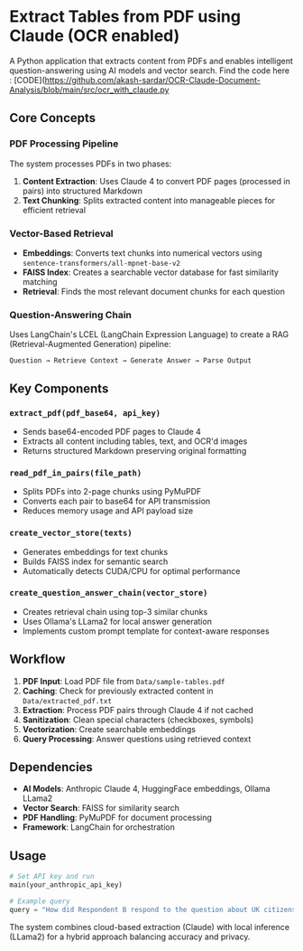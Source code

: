 # Extract Tables from PDF using Claude (OCR enabled)

A Python application that extracts content from PDFs and enables intelligent question-answering using AI models and vector search.
Find the code here : [CODE](https://github.com/akash-sardar/OCR-Claude-Document-Analysis/blob/main/src/ocr_with_claude.py

## Core Concepts

### PDF Processing Pipeline
The system processes PDFs in two phases:
1. **Content Extraction**: Uses Claude 4 to convert PDF pages (processed in pairs) into structured Markdown
2. **Text Chunking**: Splits extracted content into manageable pieces for efficient retrieval

### Vector-Based Retrieval
- **Embeddings**: Converts text chunks into numerical vectors using `sentence-transformers/all-mpnet-base-v2`
- **FAISS Index**: Creates a searchable vector database for fast similarity matching
- **Retrieval**: Finds the most relevant document chunks for each question

### Question-Answering Chain
Uses LangChain's LCEL (LangChain Expression Language) to create a RAG (Retrieval-Augmented Generation) pipeline:
```
Question → Retrieve Context → Generate Answer → Parse Output
```

## Key Components

### `extract_pdf(pdf_base64, api_key)`
- Sends base64-encoded PDF pages to Claude 4
- Extracts all content including tables, text, and OCR'd images
- Returns structured Markdown preserving original formatting

### `read_pdf_in_pairs(file_path)`
- Splits PDFs into 2-page chunks using PyMuPDF
- Converts each pair to base64 for API transmission
- Reduces memory usage and API payload size

### `create_vector_store(texts)`
- Generates embeddings for text chunks
- Builds FAISS index for semantic search
- Automatically detects CUDA/CPU for optimal performance

### `create_question_answer_chain(vector_store)`
- Creates retrieval chain using top-3 similar chunks
- Uses Ollama's LLama2 for local answer generation
- Implements custom prompt template for context-aware responses

## Workflow

1. **PDF Input**: Load PDF file from `Data/sample-tables.pdf`
2. **Caching**: Check for previously extracted content in `Data/extracted_pdf.txt`
3. **Extraction**: Process PDF pairs through Claude 4 if not cached
4. **Sanitization**: Clean special characters (checkboxes, symbols)
5. **Vectorization**: Create searchable embeddings
6. **Query Processing**: Answer questions using retrieved context

## Dependencies

- **AI Models**: Anthropic Claude 4, HuggingFace embeddings, Ollama LLama2
- **Vector Search**: FAISS for similarity search
- **PDF Handling**: PyMuPDF for document processing
- **Framework**: LangChain for orchestration

## Usage

```python
# Set API key and run
main(your_anthropic_api_key)

# Example query
query = "How did Respondent B respond to the question about UK citizenship?"
```

The system combines cloud-based extraction (Claude) with local inference (LLama2) for a hybrid approach balancing accuracy and privacy.
